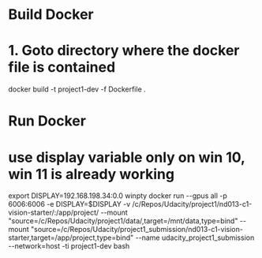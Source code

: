 # Build Docker

# 1. Goto directory where the docker file is contained
docker build -t project1-dev -f Dockerfile .


# Run Docker
# use display variable only on win 10, win 11 is already working
export DISPLAY=192.168.198.34:0.0
winpty docker run --gpus all -p 6006:6006 -e DISPLAY=$DISPLAY -v /c/Repos/Udacity/project1/nd013-c1-vision-starter/:/app/project/ --mount "source=/c/Repos/Udacity/project1/data/,target=/mnt/data,type=bind" --mount "source=/c/Repos/Udacity/project1_submission/nd013-c1-vision-starter,target=/app/project,type=bind" --name udacity_project1_submission --network=host -ti project1-dev bash